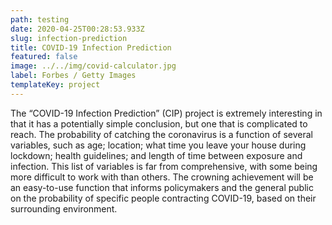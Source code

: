 ```yaml
---
path: testing
date: 2020-04-25T00:28:53.933Z
slug: infection-prediction
title: COVID-19 Infection Prediction
featured: false
image: ../../img/covid-calculator.jpg
label: Forbes / Getty Images
templateKey: project
---
```

The “COVID-19 Infection Prediction” (CIP) project is extremely interesting in that it has a potentially simple conclusion, but one that is complicated to reach. The probability of catching the coronavirus is a function of several variables, such as age; location; what time you leave your house during lockdown; health guidelines; and length of time between exposure and infection. This list of variables is far from comprehensive, with some being more difficult to work with than others. The crowning achievement will be an easy-to-use function that informs policymakers and the general public on the probability of specific people contracting COVID-19, based on their surrounding environment.
